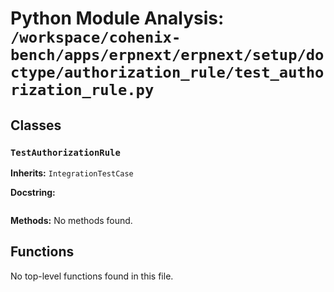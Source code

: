 # Python Module Analysis: `/workspace/cohenix-bench/apps/erpnext/erpnext/setup/doctype/authorization_rule/test_authorization_rule.py`

## Classes

### `TestAuthorizationRule`
**Inherits:** `IntegrationTestCase`


**Docstring:**
```

```

**Methods:**
No methods found.




## Functions

No top-level functions found in this file.
